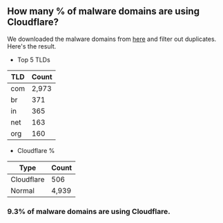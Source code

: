 ## How many % of malware domains are using Cloudflare?


We downloaded the malware domains from [here](https://urlhaus.abuse.ch) and filter out duplicates.
Here's the result.


[//]: # (start replacement)


- Top 5 TLDs

| TLD | Count |
| --- | --- |
| com | 2,973 |
| br | 371 |
| in | 365 |
| net | 163 |
| org | 160 |


- Cloudflare %

| Type | Count |
| --- | --- |
| Cloudflare | 506 |
| Normal | 4,939 |


### 9.3% of malware domains are using Cloudflare.